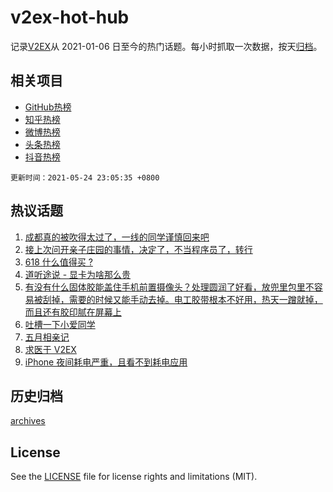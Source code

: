 # v2ex-hot-hub

 记录[V2EX](https://www.v2ex.com/)从 2021-01-06 日至今的热门话题。每小时抓取一次数据，按天[归档](archives)。
 
 ## 相关项目

- [GitHub热榜](https://github.com/snaildev/github-hot-hub)
- [知乎热榜](https://github.com/snaildev/zhihu-hot-hub)
- [微博热榜](https://github.com/snaildev/weibo-hot-hub)
- [头条热榜](https://github.com/snaildev/toutiao-hot-hub)
- [抖音热榜](https://github.com/snaildev/douyin-hot-hub)


 `更新时间：2021-05-24 23:05:35 +0800`

## 热议话题

1. [成都真的被吹得太过了，一线的同学谨慎回来吧](https://www.v2ex.com/t/778775)
1. [接上次问开亲子庄园的事情，决定了，不当程序员了，转行](https://www.v2ex.com/t/778780)
1. [618 什么值得买 ?](https://www.v2ex.com/t/778822)
1. [道听途说 - 显卡为啥那么贵](https://www.v2ex.com/t/778757)
1. [有没有什么固体胶能盖住手机前置摄像头？处理圆润了好看，放兜里包里不容易被刮掉，需要的时候又能手动去掉。电工胶带根本不好用，热天一蹭就掉，而且还有胶印腻在屏幕上](https://www.v2ex.com/t/778738)
1. [吐槽一下小爱同学](https://www.v2ex.com/t/778799)
1. [五月相亲记](https://www.v2ex.com/t/778803)
1. [求医于 V2EX](https://www.v2ex.com/t/778867)
1. [iPhone 夜间耗电严重，且看不到耗电应用](https://www.v2ex.com/t/778753)

## 历史归档

[archives](archives)

## License

See the [LICENSE](LICENSE) file for license rights and limitations (MIT).
